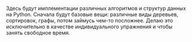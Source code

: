Здесь будут имплементации различных алгоритмов и структур данных на Python. Сначала будут базовые вещи: различные виды деревьев, сортировок, графы, потом займусь чем-то посложнее. Делаю это исключительно в качестве индивидуального упражнения и чтобы занять свободное время.